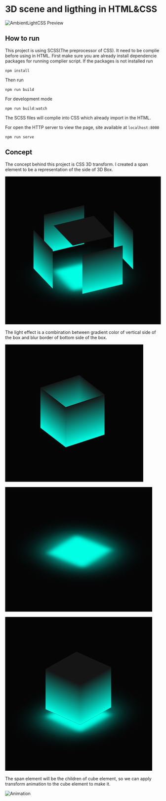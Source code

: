 #	3D scene and ligthing in HTML&CSS

![AmbientLightCSS Preview](https://github.com/Sahapat/AmbientLightCSS/blob/master/screenshots/AmbientLightPreview.gif)

##	How to run
This project is using SCSS(The preprocessor of CSS). It need to be complie before using in HTML.
First make sure you are already install dependencie packages for running complier script. If the packages is not installed run
```
npm install
```
Then run
```
npm run build
```
For development mode
```
npm run build:watch 
```

The SCSS files will complie into CSS which already import in the HTML.

For open the HTTP server to view the page, site available at `localhost:8000`
```
npm run serve
```

##	Concept 
The concept behind this project is CSS 3D transform. I created a span element to be a representation of the side of 3D Box.

![Concept](https://github.com/Sahapat/AmbientLightCSS/blob/master/screenshots/Concept.PNG)

The light effect is a combination between gradient color of vertical side of the box and blur border of bottom side of the box.

![Lighting Vertical Side](https://github.com/Sahapat/AmbientLightCSS/blob/master/screenshots/Lighting2.PNG)

![Lighting Bottom Side](https://github.com/Sahapat/AmbientLightCSS/blob/master/screenshots/Lighting.PNG)

![Lighting Full](https://github.com/Sahapat/AmbientLightCSS/blob/master/screenshots/screenshot-1.jpg)

The span element will be the children of cube element, so we can apply transform animation to the cube element to make it.

![Animation](https://github.com/Sahapat/AmbientLightCSS/blob/master/screenshots/AmbientLightPreview.gif)
